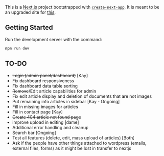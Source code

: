 This is a [Next.js](https://nextjs.org) project bootstrapped with [`create-next-app`](https://nextjs.org/docs/app/api-reference/cli/create-next-app). It is meant to be an upgraded site for [this](https://uniford300.org).

## Getting Started
Run the development server with the command:

```bash
npm run dev
```
## TO-DO
- ~~Login (admin panel/dashboard)~~ [Kay]
- ~~Fix dashboard responsiveness~~
- Fix dashboard data table sorting
- ~~Remove~~/Edit article capabilities for admin
- Fix edit article display and deletion of documents that are not images
- Put remaining info articles in sidebar [Kay - Ongoing]
- Fill in missing images for articles
- Fill in contact page [Kay]
- ~~Create 404 article not found page~~
- improve upload in editing [dame]
- Additional error handling and cleanup
- Search bar [Ongoing]
- Test all features (delete, edit, mass upload of articles) [Both]
- Ask if the people have other things attached to wordpress (emails, external files, forms) as it might be lost in transfer to nextjs

